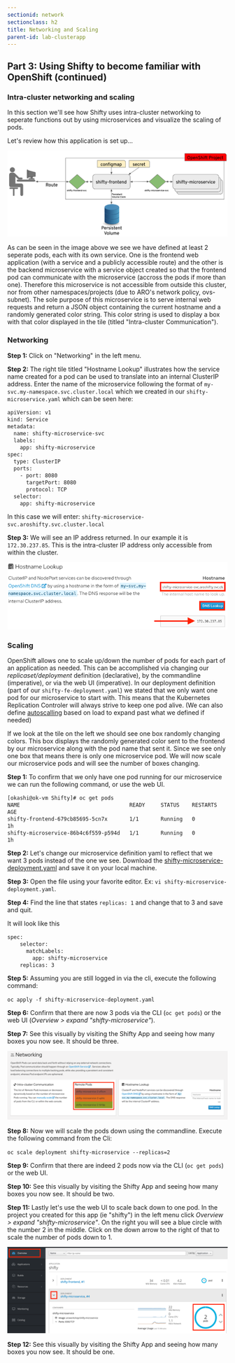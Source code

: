 ```yaml
---
sectionid: network
sectionclass: h2
title: Networking and Scaling
parent-id: lab-clusterapp
---
```


## Part 3: Using Shifty to become familiar with OpenShift (continued)

### Intra-cluster networking and scaling
In this section we'll see how Shifty uses intra-cluster networking to seperate functions out by using microservices and visualize the scaling of pods.

Let's review how this application is set up...

![Shifty Diagram](/media/managedlab/4-shifty-arch.png)

As can be seen in the image above we see we have defined at least 2 seperate pods, each with its own service.  One is the frontend web application (with a service and a publicly accessible route) and the other is the backend microservice with a service object created so that the frontend pod can communicate with the microservice (accross the pods if more than one).  Therefore this microservice is not accessible from outside this cluster, nor from other namespaces/projects (due to ARO's network policy, ovs-subnet).  The sole purpose of this microservice is to serve internal web requests and return a JSON object containing the current hostname and a randomly generated color string.  This color string is used to display a box with that color displayed in the tile (titled "Intra-cluster Communication").


### Networking
**Step 1:** Click on "Networking" in the left menu.

**Step 2:** The right tile titled "Hostname Lookup" illustrates how the service name created for a pod can be used to translate into an internal ClusterIP address. Enter the name of the microservice following the format of `my-svc.my-namespace.svc.cluster.local` which we created in our `shifty-microservice.yaml` which can be seen here:

```
apiVersion: v1
kind: Service
metadata:
  name: shifty-microservice-svc
  labels:
    app: shifty-microservice
spec:
  type: ClusterIP
  ports:
    - port: 8080
      targetPort: 8080
      protocol: TCP
  selector:
    app: shifty-microservice
```
In this case we will enter: `shifty-microservice-svc.aroshifty.svc.cluster.local`

**Step 3:** We will see an IP address returned.  In our example it is ```172.30.237.85```.  This is the intra-cluster IP address only accessible from within the cluster.

![Shifty DNS](/media/managedlab/20-shifty-dns.png)

### Scaling
OpenShift allows one to scale up/down the number of pods for each part of an application as needed.  This can be accomplished via changing our *replicaset/deployment* definition (declarative), by the commandline (imperative), or via the web UI (imperative). In our deployment definition (part of our `shifty-fe-deployment.yaml`) we stated that we only want one pod for our microservice to start with. This means that the Kubernetes Replication Controler will always strive to keep one pod alive.  (We can also define [autoscalling](https://docs.openshift.com/container-platform/3.11/dev_guide/pod_autoscaling.html) based on load to expand past what we defined if needed)

If we look at the tile on the left we should see one box randomly changing colors.  This box displays the randomly generated color sent to the frontend by our microservice along with the pod name that sent it. Since we see only one box that means there is only one microservice pod.  We will now scale our microservice pods and will see the number of boxes changing.

**Step 1:** To confirm that we only have one pod running for our microservice we can run the following command, or use the web UI.
```
[okashi@ok-vm Shifty]# oc get pods
NAME                                   READY     STATUS    RESTARTS   AGE
shifty-frontend-679cb85695-5cn7x       1/1       Running   0          1h
shifty-microservice-86b4c6f559-p594d   1/1       Running   0          1h
```

**Step 2:** Let's change our microservice definition yaml to reflect that we want 3 pods instead of the one we see.  Download the [shifty-microservice-deployment.yaml](/yaml/shifty-microservice-deployment.yaml) and save it on your local machine.

**Step 3:** Open the file using your favorite editor. Ex: `vi shifty-microservice-deployment.yaml`.

**Step 4:** Find the line that states `replicas: 1` and change that to 3 and save and quit.

It will look like this
```
spec:
    selector:
      matchLabels:
        app: shifty-microservice
    replicas: 3
 ```
 
 **Step 5:** Assuming you are still logged in via the cli, execute the following command:
 
 `oc apply -f shifty-microservice-deployment.yaml`
 
 **Step 6:** Confirm that there are now 3 pods via the CLI (`oc get pods`) or the web UI (*Overview > expand "shifty-microservice"*).
 
 **Step 7:** See this visually by visiting the Shifty App and seeing how many boxes you now see.  It should be three.
 
![UI Scale](/media/managedlab/22-shifty-colorspods.png)
 
 **Step 8:** Now we will scale the pods down using the commandline.  Execute the following command from the Cli: 
 
 `oc scale deployment shifty-microservice --replicas=2`
 
 **Step 9:** Confirm that there are indeed 2 pods now via the CLI (`oc get pods`) or the web UI.
 
 **Step 10:** See this visually by visiting the Shifty App and seeing how many boxes you now see.  It should be two.
 
 **Step 11:** Lastly let's use the web UI to scale back down to one pod.  In the project you created for this app (ie "shifty") in the left menu click *Overview > expand "shifty-microservice"*.  On the right you will see a blue circle with the number 2 in the middle. Click on the down arrow to the right of that to scale the number of pods down to 1.
 
 ![UI Scale](/media/managedlab/21-shifty-uiscale.png)
 
 **Step 12:** See this visually by visiting the Shifty App and seeing how many boxes you now see.  It should be one.
